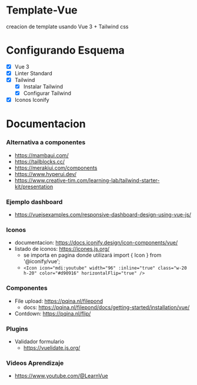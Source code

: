 # Template-Vue
creacion de template usando Vue 3 + Tailwind css


# Configurando Esquema

- [x] Vue 3
- [x] Linter Standard
- [x] Tailwind
  - [x] Instalar Tailwind
  - [x] Configurar Tailwind
- [x] Iconos Iconify

# Documentacion

### Alternativa a componentes
- https://mambaui.com/
- https://tailblocks.cc/
- https://merakiui.com/components
- https://www.hyperui.dev/
- https://www.creative-tim.com/learning-lab/tailwind-starter-kit/presentation

### Ejemplo dashboard
- https://vuejsexamples.com/responsive-dashboard-design-using-vue-js/

### Iconos
- documentacion: https://docs.iconify.design/icon-components/vue/
- listado de iconos: https://icones.js.org/
  - se importa en pagina donde utilizará import { Icon } from '@iconify/vue';
  - ``` <Icon icon="mdi:youtube" width="96" :inline="true" class="w-20 h-20" color="#d90916" horizontalFlip="true" /> ```

### Componentes
- File upload: https://pqina.nl/filepond
  - docs: https://pqina.nl/filepond/docs/getting-started/installation/vue/
- Contdown: https://pqina.nl/flip/

### Plugins
- Validador formulario
  - https://vuelidate.js.org/


### Videos Aprendizaje
- https://www.youtube.com/@LearnVue